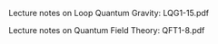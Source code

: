 
Lecture notes on Loop Quantum Gravity: LQG1-15.pdf

Lecture notes on Quantum Field Theory: QFT1-8.pdf
